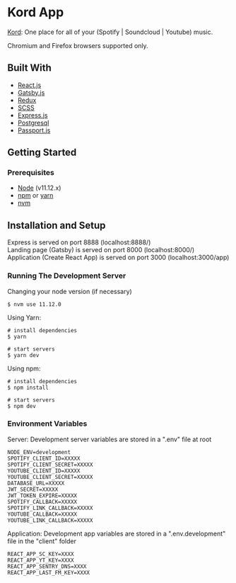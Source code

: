 # Kord App

[Kord](https://www.kord.app): One place for all of your (Spotify | Soundcloud | Youtube) music. <br/>

Chromium and Firefox browsers supported only.

## Built With

- [React.js](https://reactjs.org/)
- [Gatsby.js](https://www.gatsbyjs.com/)
- [Redux](https://redux.js.org/)
- [SCSS](https://sass-lang.com/)
- [Express.js](https://expressjs.com/)
- [Postgresql](https://www.postgresql.org/)
- [Passport.js](http://www.passportjs.org/)

## Getting Started

### Prerequisites

- [Node](https://nodejs.org/en/) (v11.12.x)
- [npm](https://www.npmjs.com/get-npm) or [yarn](https://classic.yarnpkg.com/en/docs/install)
- [nvm](https://github.com/nvm-sh/nvm#installing-and-updating)

## Installation and Setup

Express is served on port 8888 (localhost:8888/) <br/>
Landing page (Gatsby) is served on port 8000 (localhost:8000/) <br/>
Application (Create React App) is served on port 3000 (localhost:3000/app) <br/>

### Running The Development Server

Changing your node version (if necessary)

```
$ nvm use 11.12.0
```

Using Yarn:

```
# install dependencies
$ yarn

# start servers
$ yarn dev
```

Using npm:

```
# install dependencies
$ npm install

# start servers
$ npm dev
```

### Environment Variables

Server:
Development server variables are stored in a ".env" file at root

```
NODE_ENV=development
SPOTIFY_CLIENT_ID=XXXXX
SPOTIFY_CLIENT_SECRET=XXXXX
YOUTUBE_CLIENT_ID=XXXXX
YOUTUBE_CLIENT_SECRET=XXXXX
DATABASE_URL=XXXXX
JWT_SECRET=XXXXX
JWT_TOKEN_EXPIRE=XXXXX
SPOTIFY_CALLBACK=XXXXX
SPOTIFY_LINK_CALLBACK=XXXXX
YOUTUBE_CALLBACK=XXXXX
YOUTUBE_LINK_CALLBACK=XXXXX
```

Application:
Development app variables are stored in a ".env.development" file in the "client" folder

```
REACT_APP_SC_KEY=XXXX
REACT_APP_YT_KEY=XXXX
REACT_APP_SENTRY_DNS=XXXX
REACT_APP_LAST_FM_KEY=XXXX
```

